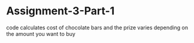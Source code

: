 # Assignment-3-Part-1
code calculates cost of chocolate bars and the prize varies depending on the amount you want to buy
